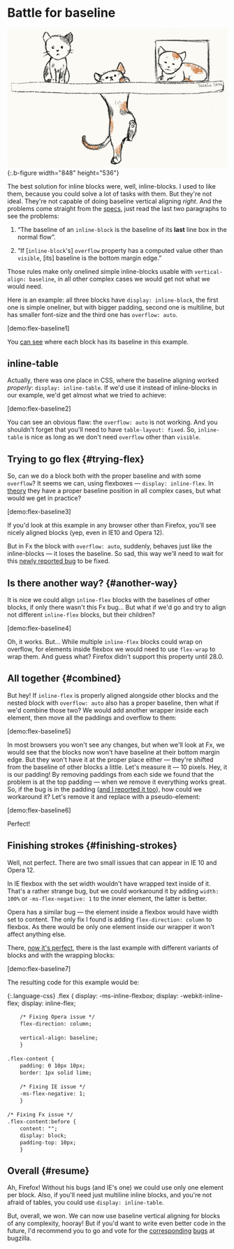 # Battle for baseline

![Kitties](flex-baseline.jpg){:.b-figure width="848" height="536"}

The best solution for inline blocks were, well, inline-blocks. I used to like them, because you could solve a lot of tasks with them. But they're not ideal. They're not capable of doing baseline vertical aligning *right*. And the problems come straight from the [specs][vertical-align], just read the last two paragraphs to see the problems:

1. “The baseline of an `inline-block` is the baseline of its **last** line box in the normal flow”.

2. “If [`inline-block`'s] `overflow` property has a computed value other than `visible`, [its] baseline is the bottom margin edge.”

Those rules make only onelined simple inline-blocks usable with `vertical-align: baseline`, in all other complex cases we would get not what we would need.

Here is an example: all three blocks have `display: inline-block`, the first one is simple oneliner, but with bigger padding, second one is multiline, but has smaller font-size and the third one has `overflow: auto`.

[demo:flex-baseline1]

You [can see](*safari "btw, in the latest Safari the block with `overflow` don't behave according to the specs") where each block has its baseline in this example.

## inline-table

Actually, there was one place in CSS, where the baseline aligning worked *properly*: `display: inline-table`. If we'd use it instead of inline-blocks in our example, we'd get almost what we tried to achieve:

[demo:flex-baseline2]

You can see an obvious flaw: the `overflow: auto` is not working. And you shouldn't forget that you'll need to have `table-layout: fixed`. So, `inline-table` is nice as long as we don't need `overflow` other than `visible`.

## Trying to go flex {#trying-flex}

So, can we do a block both with the proper baseline and with some `overflow`? It seems we can, using flexboxes — `display: inline-flex`. In [theory][flex-baselines] they have a proper baseline position in all complex cases, but what would we get in practice?

[demo:flex-baseline3]

If you'd look at this example in any browser other than Firefox, you'll see nicely aligned blocks (yep, even in IE10 and Opera 12).

But in Fx the block with `overflow: auto`, suddenly, behaves just like the inline-blocks — it loses the baseline. So sad, this way we'll need to wait for this [newly reported bug][bug1] to be fixed.

## Is there another way? {#another-way}

It is nice we could align `inline-flex` blocks with the baselines of other blocks, if only there wasn't this Fx bug… But what if we'd go and try to align not different `inline-flex` blocks, but their children?

[demo:flex-baseline4]

Oh, it works. But… While multiple `inline-flex` blocks could wrap on overflow, for elements inside flexbox we would need to use `flex-wrap` to wrap them. And guess what? Firefox didn't support this property until 28.0.

## All together {#combined}

But hey! If `inline-flex` is properly aligned alongside other blocks and the nested block with `overflow: auto` also has a proper baseline, then what if we'd combine those two? We would add another wrapper inside each element, then move all the paddings and overflow to them:

[demo:flex-baseline5]

In most browsers you won't see any changes, but when we'll look at Fx, we would see that the blocks now won't have baseline at their bottom margin edge. But they won't have it at the proper place either — they're shifted from the baseline of other blocks a little. Let's measure it — 10 pixels. Hey, it is our padding! By removing paddings from each side we found that the problem is at the top padding — when we remove it everything works great. So, if the bug is in the padding ([and I reported it too][bug2]), how could we workaround it? Let's remove it and replace with a pseudo-element:

[demo:flex-baseline6]

Perfect!

## Finishing strokes {#finishing-strokes}

Well, not perfect. There are two small issues that can appear in IE 10 and Opera 12.

In IE flexbox with the set width wouldn't have wrapped text inside of it. That's a rather strange bug, but we could workaround it by adding `width: 100%` or `-ms-flex-negative: 1` to the inner element, the latter is better.

Opera has a similar bug — the element inside a flexbox would have width set to content. The only fix I found is adding `flex-direction: column` to flexbox. As there would be only one element inside our wrapper it won't affect anything else.

There, [now it's perfect](*without-fallbacks "No fallbacks for older browsers though, but this slightly falls out of this post's scope"), there is the last example with different variants of blocks and with the wrapping blocks:

[demo:flex-baseline7]

The resulting code for this example would be:

{:.language-css}
    .flex {
        display: -ms-inline-flexbox;
        display: -webkit-inline-flex;
        display: inline-flex;

        /* Fixing Opera issue */
        flex-direction: column;

        vertical-align: baseline;
        }

    .flex-content {
        padding: 0 10px 10px;
        border: 1px solid lime;

        /* Fixing IE issue */
        -ms-flex-negative: 1;
        }

    /* Fixing Fx issue */
    .flex-content:before {
        content: "";
        display: block;
        padding-top: 10px;
        }

## Overall {#resume}

Ah, Firefox! Without his bugs (and IE's one) we could use only one element per block. Also, if you'll need just multiline inline blocks, and you're not afraid of tables, you could use `display: inline-table`.


But, overall, we won. We can now use baseline vertical aligning for blocks of any complexity, hooray! But if you'd want to write even better code in the future, I'd recommend you to go and vote for the [corresponding][bug1] [bugs][bug2] at bugzilla.


[bug1]: https://bugzilla.mozilla.org/show_bug.cgi?id=969874
[bug2]: https://bugzilla.mozilla.org/show_bug.cgi?id=969880
[vertical-align]: http://www.w3.org/TR/CSS2/visudet.html#propdef-vertical-align
[flex-baselines]: http://www.w3.org/TR/css3-flexbox/#flex-baselines